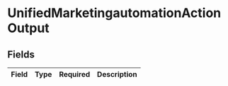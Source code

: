 # UnifiedMarketingautomationActionOutput


## Fields

| Field       | Type        | Required    | Description |
| ----------- | ----------- | ----------- | ----------- |